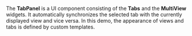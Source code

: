 The **TabPanel** is&nbsp;a&nbsp;UI component consisting of&nbsp;the **Tabs** and the **MultiView** widgets. It&nbsp;automatically synchronizes the selected tab with the currently displayed view and vice versa. In&nbsp;this demo, the appearance of&nbsp;views and tabs is&nbsp;defined by&nbsp;custom templates.